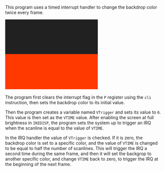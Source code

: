 This program uses a timed interrupt handler to change the backdrop color twice every frame.

![screenshot](screenshot.png?raw=true "screenshot")

The program first clears the interrupt flag in the `P` register using the `cli` instruction, then sets the backdrop color to its initial value.

Then the program creates a variable named `VTrigger` and sets its value to `0`. This value is then set as the `VTIME` value. After enabling the screen at full brightness in `INIDISP`, the program sets the system up to trigger an IRQ when the scanline is equal to the value of `VTIME`.

In the IRQ handler the value of `VTrigger` is checked. If it is zero, the backdrop color is set to a specific color, and the value of `VTIME` is changed to be equal to half the number of scanlines. This will trigger the IRQ a second time during the same frame, and then it will set the backgrop to another specific color, and change `VTIME` back to zero, to trigger the IRQ at the beginning of the next frame.
